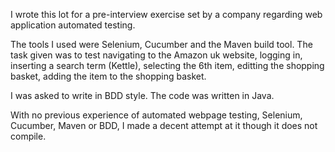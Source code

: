 I wrote this lot for a pre-interview exercise set by a company regarding web application automated testing.

The tools I used were Selenium, Cucumber and the Maven build tool. 
The task given was to test navigating to the Amazon uk website, logging in, inserting a search term (Kettle), 
selecting the 6th item, editting the shopping basket, adding the item to the shopping
basket. 

I was asked to write in BDD style. The code was written in Java. 

With no previous experience of automated webpage testing, Selenium, Cucumber, Maven or BDD,
I made a decent attempt at it though it does not compile.
